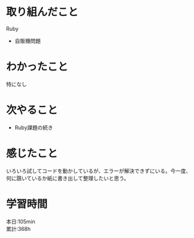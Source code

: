 # 取り組んだこと       
Ruby
- 自販機問題
# わかったこと
特になし 
# 次やること
- Ruby課題の続き
# 感じたこと
いろいろ試してコードを動かしているが、エラーが解決できずにいる。今一度、何に躓いているか紙に書き出して整理したいと思う。  
# 学習時間  
本日:105min  
累計:368h
